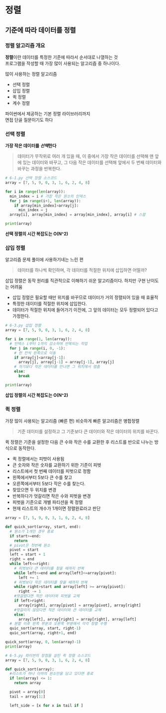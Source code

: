 # 정렬

## 기준에 따라 데이터를 정렬

### 정렬 알고리즘 개요

**정렬**이란 데이터를 특정한 기준에 따라서 순서대로 나열하는 것  
프로그램을 작성할 때 가장 많이 사용되는 알고리즘 중 하나이다.

많이 사용하는 정렬 알고리즘

- 선택 정렬
- 삽입 정렬
- 퀵 정렬
- 계수 정렬

파이썬에서 제공하는 기본 정렬 라이브러리까지  
면접 단골 질문이기도 하다

### 선택 정렬

**가장 작은 데이터를 *선택*한다**

> 데이터가 무작위로 여러 개 있을 때, 이 중에서 가장 작은 데이터를 선택해 맨 앞에 있는 데이터와 바꾸고, 그 다음 작은 데이터를 선택해 앞에서 두 번째 데이터와 바꾸는 과정을 반복한다.

```python
# 6-1.py 선택 정렬 소스코드
array = [7, 5, 9, 0, 3, 1, 6, 2, 4, 8]

for i in range(len(array)):
  min_index = i # 가장 작은 원소의 인덱스
  for j in range(i+1, len(array)):
    if array[min_index]>array[j]:
      min_index = j
  array[i], array[min_index] = array[min_index], array[i] # 스왑

print(array)
```

**선택 정렬의 시간 복잡도는 O(N^2)**

### 삽입 정렬

알고리즘 문제 풀이에 사용하기네는 느린 편

> 데이터를 하나씩 확인하며, 각 데이터를 적절한 위치에 삽입하면 어떨까?

삽입 정렬은 동작 원리를 직관적으로 이해하기 쉬운 알고리즘이다.
하지만 구현 난이도는 어려움

- 삽입 정렬은 필요할 때만 위치를 바꾸므로 데이터가 거의 정렬되어 있을 때 효율적
- 특정한 데이터를 적절한 위치에 삽입한다.
- 데이터가 적절한 위치에 들어가기 이전에, 그 앞의 데이터는 모두 정렬되어 있다고 가정한다.

```python
# 6-3.py 삽입 정렬
array = [7, 5, 9, 0, 3, 1, 6, 2, 4, 8]

for i in range(1, len(array)):
  # 인덱스 i부터 1까지 감소하며 반복되는 작업
  for j in range(i, 0, -1):
    # 한 칸씩 왼쪽으로 이동
    if array[j]<array[j-1]:
      array[j], array[j-1] = array[j-1], array[j]
    # 자기보다 작은 데이터를 만나면 그 위치에서 멈춤
    else:
      break

print(array)
```

**삽입 정렬의 시간 복잡도는 O(N^2)**

### 퀵 정렬

가장 많이 사용되는 알고리즘 (빠른 편)
비슷하게 빠른 알고리즘은 병합정렬

> 기준 데이터를 설정하고 그 기준보다 큰 데이터와 작은 데이터의 위치를 바꾼다.

퀵 정렬은 기준을 설정한 다음 큰 수와 작은 수를 교환한 후 리스트를 반으로 나누는 방식으로 동작한다.

- 퀵 정렬에서는 피벗이 사용됨
- 큰 숫자와 작은 숫자를 교환하기 위한 기준이 피벗
- 리스트에서 첫 번째 데이터를 피벗으로 정함
- 왼쪽에서부터 5보다 큰 수를 찾고
- 오른쪽에서부터 5보다 작은 수를 찾는다.
- 찾았으면 두 위치를 변경
- 반복하다가 엇갈리면 작은 수와 피벗을 변경
- 피벗을 기준으로 개별 파티션을 퀵 정렬
- 현재 리스트의 개수가 1개이면 정렬완료라고 판단

```python
array = [7, 5, 9, 0, 3, 1, 6, 2, 4, 8]

def quick_sort(array, start, end):
  # 원소가 1개인 경우 종료
  if start>=end:
    return
  # pivot은 첫번째 원소
  pivot = start
  left = start + 1
  right = end
  while left<=right:
    # 피벗보다 큰 데이터를 찾을 때까지 반복
    while left<=end and array[left]<=array[pivot]:
      left += 1
    # 피벗보다 작은 데이터를 찾을 때까지 반복
    while right>start and array[left] >= array[pivot]:
      right -= 1
    #엇갈렸다면 작은 데이터와 피벗을 교체
    if left>right:
      array[right], array[pivot] = array[pivot], array[right]
    #엇갈리지 않았다면 작은 데이터와 큰 데이터를 교체
    else:
      array[left], array[right] = array[right], array[left]
  # 분할 이후 왼쪽 부분과 오른쪽 부분에서 각각 정렬 수행
  quic_sort(array, start, right-1)
  quic_sort(array, right+1, end)

quick_sort(array, 0, len(array)-1)
print(array)
```

```python
# 6-5.py 파이썬의 장점을 살린 퀵 정렬 소스코드
array = [7, 5, 9, 0, 3, 1, 6, 2, 4, 8]

def quick_sort(array):
  #리스트가 하나 이하의 원소만을 담고 있다면 종료
  if len(array) <= 1:
    return array

  pivot = array[0]
  tail = array[1:]

  left_side = [x for x in tail if ]
```
